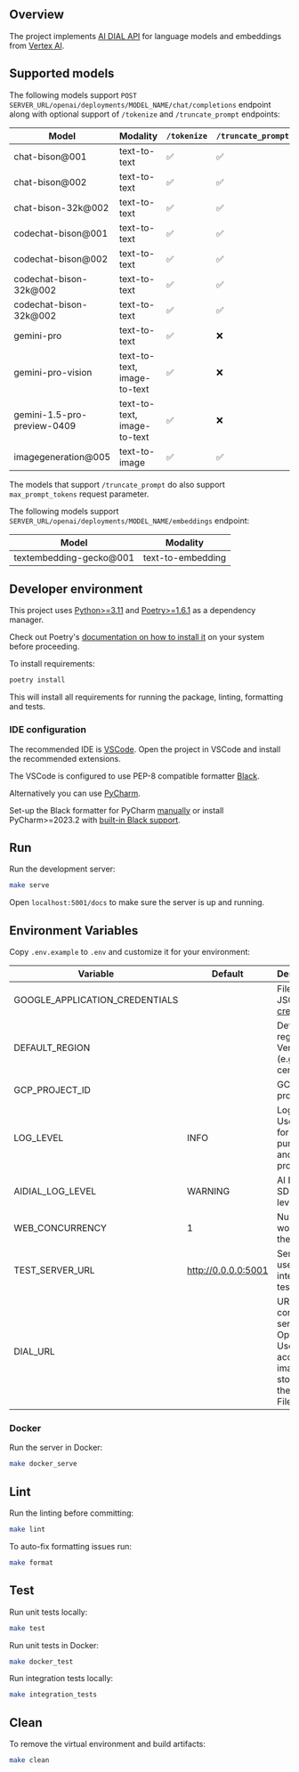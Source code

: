 ## Overview

The project implements [AI DIAL API](https://epam-rail.com/dial_api) for language models and embeddings from [Vertex AI](https://console.cloud.google.com/vertex-ai).

## Supported models

The following models support `POST SERVER_URL/openai/deployments/MODEL_NAME/chat/completions` endpoint along with optional support of `/tokenize` and `/truncate_prompt` endpoints:

|Model|Modality|`/tokenize`|`/truncate_prompt`|
|---|---|---|---|
|chat-bison@001|text-to-text|✅|✅|
|chat-bison@002|text-to-text|✅|✅|
|chat-bison-32k@002|text-to-text|✅|✅|
|codechat-bison@001|text-to-text|✅|✅|
|codechat-bison@002|text-to-text|✅|✅|
|codechat-bison-32k@002|text-to-text|✅|✅|
|codechat-bison-32k@002|text-to-text|✅|✅|
|gemini-pro|text-to-text|✅|❌|
|gemini-pro-vision|text-to-text, image-to-text|✅|❌|
|gemini-1.5-pro-preview-0409|text-to-text, image-to-text|✅|❌|
|imagegeneration@005|text-to-image|✅|✅|

The models that support `/truncate_prompt` do also support `max_prompt_tokens` request parameter.

The following models support `SERVER_URL/openai/deployments/MODEL_NAME/embeddings` endpoint:

|Model|Modality|
|---|---|
|textembedding-gecko@001|text-to-embedding|

## Developer environment

This project uses [Python>=3.11](https://www.python.org/downloads/) and [Poetry>=1.6.1](https://python-poetry.org/) as a dependency manager.

Check out Poetry's [documentation on how to install it](https://python-poetry.org/docs/#installation) on your system before proceeding.

To install requirements:

```sh
poetry install
```

This will install all requirements for running the package, linting, formatting and tests.

### IDE configuration

The recommended IDE is [VSCode](https://code.visualstudio.com/).
Open the project in VSCode and install the recommended extensions.

The VSCode is configured to use PEP-8 compatible formatter [Black](https://black.readthedocs.io/en/stable/index.html).

Alternatively you can use [PyCharm](https://www.jetbrains.com/pycharm/).

Set-up the Black formatter for PyCharm [manually](https://black.readthedocs.io/en/stable/integrations/editors.html#pycharm-intellij-idea) or
install PyCharm>=2023.2 with [built-in Black support](https://blog.jetbrains.com/pycharm/2023/07/2023-2/#black).

## Run

Run the development server:

```sh
make serve
```

Open `localhost:5001/docs` to make sure the server is up and running.

## Environment Variables

Copy `.env.example` to `.env` and customize it for your environment:

|Variable|Default|Description|
|---|---|---|
|GOOGLE_APPLICATION_CREDENTIALS||Filepath to JSON with [credentials](https://cloud.google.com/docs/authentication/application-default-credentials#GAC)|
|DEFAULT_REGION||Default region for Vertex AI (e.g. "us-central1")|
|GCP_PROJECT_ID||GCP project ID|
|LOG_LEVEL|INFO|Log level. Use DEBUG for dev purposes and INFO in prod|
|AIDIAL_LOG_LEVEL|WARNING|AI DIAL SDK log level|
|WEB_CONCURRENCY|1|Number of workers for the server|
|TEST_SERVER_URL|http://0.0.0.0:5001|Server URL used in the integration tests|
|DIAL_URL||URL of the core DIAL server. Optional. Used to access images stored in the DIAL File storage|

### Docker

Run the server in Docker:

```sh
make docker_serve
```

## Lint

Run the linting before committing:

```sh
make lint
```

To auto-fix formatting issues run:

```sh
make format
```

## Test

Run unit tests locally:

```sh
make test
```

Run unit tests in Docker:

```sh
make docker_test
```

Run integration tests locally:

```sh
make integration_tests
```

## Clean

To remove the virtual environment and build artifacts:

```sh
make clean
```